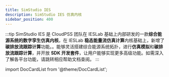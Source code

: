 ```yaml
---
title: SimStudio IES
description: SimStudio IES 仿真内核
sidebar_position: 400
---
```


:::tip
SimStudio IES 是 CloudPSS 团队在 IESLab 基础上内部研发的一款**综合能源系统的数字孪生仿真内核**，在 IESLab **稳态能量流仿真计算**内核基础上，新增了**碳排放流跟踪计算**功能。。能够灵活搭建综合能源系统拓扑，进行**仿真模拟**和**碳排放流跟踪计算**，并开放 **SDK 开发套件**，让用户能够实现更多高级功能。如需深入了解各平台功能，请跳转相应帮助文档查阅。
:::

import DocCardList from '@theme/DocCardList';

<DocCardList />